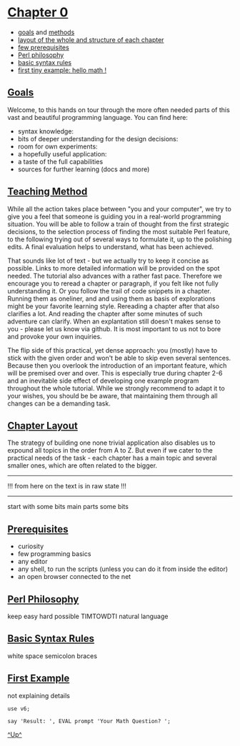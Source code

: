 

[Chapter 0](../menu.md)
========================


   * [goals](#goals) and [methods](#teaching-method)
   * [layout of the whole and structure of each chapter](#chapter-layout)
   * [few prerequisites](#prerequisites)
   * [Perl philosophy](#perl-philosophy)
   * [basic syntax rules](#basic-syntax-rules)
   * [first tiny example: hello math !](#first-example)



[Goals](#chapter-0)
-------------------

Welcome,
to this hands on tour through the more often needed parts of this vast and beautiful
programming language. You can find here:

   - syntax knowledge:
   - bits of deeper understanding for the design decisions:
   - room for own experiments:
   - a hopefully useful application:
   - a taste of the full capabilities
   - sources for further learning (docs and more)



[Teaching Method](#chapter-0)
-----------------------------

While all the action takes place between "you and your computer", we try to
give you a feel that someone is guiding you in a real-world programming situation.
You will be able to follow a train of thought from the first strategic decisions,
to the selection process of finding the most suitable Perl feature, to the
following trying out of several ways to formulate it, up to the polishing edits.
A final evaluation helps to understand, what has been achieved.

That sounds like lot of text - but we actually try to keep it concise as possible.
Links to more detailed information will be provided on the spot needed.
The tutorial also advances with a rather fast pace. Therefore we encourage you to
reread a chapter or paragraph, if you felt like not fully understanding it.
Or you follow the trail of code snippets in a chapter. Running them as oneliner,
and and using them as basis of explorations might be your favorite learning style.
Rereading a chapter after that also clarifies a lot.
And reading the chapter after some minutes of such adventure can clarify.
When an explantation still doesn't makes sense to you - please let us know via github.
It is most important to us not to bore and provoke your own inquiries.

The flip side of this practical, yet dense approach: you (mostly) have to stick
with the given order and won't be able to skip even several sentences.
Because then you overlook the introduction of an important feature, which will be
premised over and over. This is especially true during chapter 2-6 and an inevitable
side effect of developing one example program throughout the whole tutorial.
While we strongly recommend to adapt it to your wishes, you should be be aware,
that maintaining them through all changes can be a demanding task.



[Chapter Layout](#chapter-0)
--------------------------

The strategy of building one none trivial application also disables us to expound
all topics in the order from A to Z. But even if we cater to the practical needs
of the task - each chapter has a main topic and several smaller ones, which are
often related to the bigger.


----

   !!! from here on the text is in raw state !!!

----

start with some bits
main parts
some bits



[Prerequisites](#chapter-0)
--------------------------

   - curiosity
   - few programming basics
   - any editor
   - any shell, to run the scripts (unless you can do it from inside the editor)
   - an open browser connected to the net


   
[Perl Philosophy](#chapter-0)
-----------------------------

keep easy
hard possible
TIMTOWDTI
natural language



[Basic Syntax Rules](#chapter-0)
--------------------------------

white space
semicolon
braces


[First Example](#chapter-0)
--------------------------

not explaining details

`use v6;`
 
`say 'Result: ', EVAL prompt 'Your Math Question? ';`



[^Up^](#chapter-0)